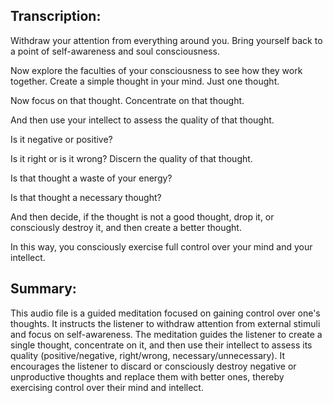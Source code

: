 ## Transcription:

Withdraw your attention from everything around you. Bring yourself back to a point of self-awareness and soul consciousness.

Now explore the faculties of your consciousness to see how they work together. Create a simple thought in your mind. Just one thought.

Now focus on that thought. Concentrate on that thought.

And then use your intellect to assess the quality of that thought.

Is it negative or positive?

Is it right or is it wrong? Discern the quality of that thought.

Is that thought a waste of your energy?

Is that thought a necessary thought?

And then decide, if the thought is not a good thought, drop it, or consciously destroy it, and then create a better thought.

In this way, you consciously exercise full control over your mind and your intellect.

## Summary:

This audio file is a guided meditation focused on gaining control over one's thoughts. It instructs the listener to withdraw attention from external stimuli and focus on self-awareness. The meditation guides the listener to create a single thought, concentrate on it, and then use their intellect to assess its quality (positive/negative, right/wrong, necessary/unnecessary). It encourages the listener to discard or consciously destroy negative or unproductive thoughts and replace them with better ones, thereby exercising control over their mind and intellect.

